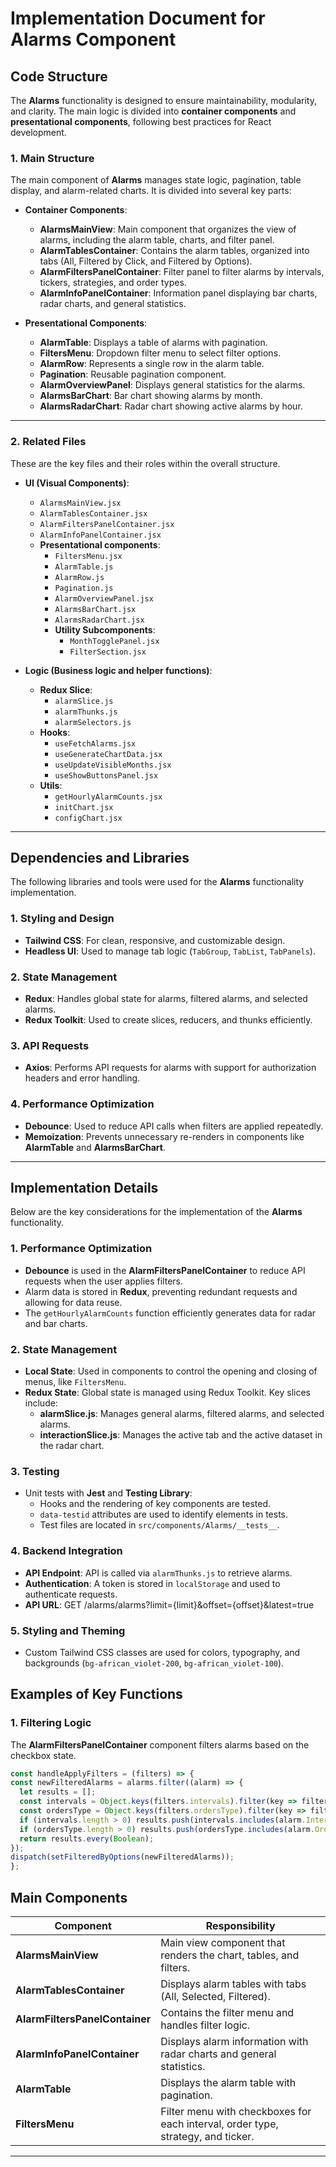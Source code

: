 # Implementation Document for Alarms Component

## **Code Structure**
The **Alarms** functionality is designed to ensure maintainability, modularity, and clarity. The main logic is divided into **container components** and **presentational components**, following best practices for React development.

### **1. Main Structure**
The main component of **Alarms** manages state logic, pagination, table display, and alarm-related charts. It is divided into several key parts:

- **Container Components**:
  - **AlarmsMainView**: Main component that organizes the view of alarms, including the alarm table, charts, and filter panel.
  - **AlarmTablesContainer**: Contains the alarm tables, organized into tabs (All, Filtered by Click, and Filtered by Options).
  - **AlarmFiltersPanelContainer**: Filter panel to filter alarms by intervals, tickers, strategies, and order types.
  - **AlarmInfoPanelContainer**: Information panel displaying bar charts, radar charts, and general statistics.

- **Presentational Components**:
  - **AlarmTable**: Displays a table of alarms with pagination.
  - **FiltersMenu**: Dropdown filter menu to select filter options.
  - **AlarmRow**: Represents a single row in the alarm table.
  - **Pagination**: Reusable pagination component.
  - **AlarmOverviewPanel**: Displays general statistics for the alarms.
  - **AlarmsBarChart**: Bar chart showing alarms by month.
  - **AlarmsRadarChart**: Radar chart showing active alarms by hour.

---

### **2. Related Files**
These are the key files and their roles within the overall structure.

- **UI (Visual Components)**:
  - `AlarmsMainView.jsx`
  - `AlarmTablesContainer.jsx`
  - `AlarmFiltersPanelContainer.jsx`
  - `AlarmInfoPanelContainer.jsx`
  - **Presentational components**: 
    - `FiltersMenu.jsx`
    - `AlarmTable.js`
    - `AlarmRow.js`
    - `Pagination.js`
    - `AlarmOverviewPanel.jsx`
    - `AlarmsBarChart.jsx`
    - `AlarmsRadarChart.jsx`
    - **Utility Subcomponents**: 
      - `MonthTogglePanel.jsx`
      - `FilterSection.jsx`

- **Logic (Business logic and helper functions)**:
  - **Redux Slice**:
    - `alarmSlice.js`
    - `alarmThunks.js`
    - `alarmSelectors.js`
  - **Hooks**:
    - `useFetchAlarms.jsx`
    - `useGenerateChartData.jsx`
    - `useUpdateVisibleMonths.jsx`
    - `useShowButtonsPanel.jsx`
  - **Utils**:
    - `getHourlyAlarmCounts.jsx`
    - `initChart.jsx`
    - `configChart.jsx`

---

## **Dependencies and Libraries**
The following libraries and tools were used for the **Alarms** functionality implementation.

### **1. Styling and Design**
- **Tailwind CSS**: For clean, responsive, and customizable design.
- **Headless UI**: Used to manage tab logic (`TabGroup`, `TabList`, `TabPanels`).

### **2. State Management**
- **Redux**: Handles global state for alarms, filtered alarms, and selected alarms.
- **Redux Toolkit**: Used to create slices, reducers, and thunks efficiently.

### **3. API Requests**
- **Axios**: Performs API requests for alarms with support for authorization headers and error handling.

### **4. Performance Optimization**
- **Debounce**: Used to reduce API calls when filters are applied repeatedly.
- **Memoization**: Prevents unnecessary re-renders in components like **AlarmTable** and **AlarmsBarChart**.

---

## **Implementation Details**
Below are the key considerations for the implementation of the **Alarms** functionality.

### **1. Performance Optimization**
- **Debounce** is used in the **AlarmFiltersPanelContainer** to reduce API requests when the user applies filters.
- Alarm data is stored in **Redux**, preventing redundant requests and allowing for data reuse.
- The `getHourlyAlarmCounts` function efficiently generates data for radar and bar charts.

### **2. State Management**
- **Local State**: Used in components to control the opening and closing of menus, like `FiltersMenu`.
- **Redux State**: Global state is managed using Redux Toolkit. Key slices include:
  - **alarmSlice.js**: Manages general alarms, filtered alarms, and selected alarms.
  - **interactionSlice.js**: Manages the active tab and the active dataset in the radar chart.

### **3. Testing**
- Unit tests with **Jest** and **Testing Library**:
  - Hooks and the rendering of key components are tested.
  - `data-testid` attributes are used to identify elements in tests.
  - Test files are located in `src/components/Alarms/__tests__`.

### **4. Backend Integration**
- **API Endpoint**: API is called via `alarmThunks.js` to retrieve alarms.
- **Authentication**: A token is stored in `localStorage` and used to authenticate requests.
- **API URL**: GET /alarms/alarms?limit={limit}&offset={offset}&latest=true

### **5. Styling and Theming**
- Custom Tailwind CSS classes are used for colors, typography, and backgrounds (`bg-african_violet-200`, `bg-african_violet-100`).

## **Examples of Key Functions**
### **1. Filtering Logic**
The **AlarmFiltersPanelContainer** component filters alarms based on the checkbox state.

```javascript
const handleApplyFilters = (filters) => {    
const newFilteredAlarms = alarms.filter((alarm) => {
  let results = [];
  const intervals = Object.keys(filters.intervals).filter(key => filters.intervals[key]);
  const ordersType = Object.keys(filters.ordersType).filter(key => filters.ordersType[key]);
  if (intervals.length > 0) results.push(intervals.includes(alarm.Interval));
  if (ordersType.length > 0) results.push(ordersType.includes(alarm.Order));
  return results.every(Boolean);
});
dispatch(setFilteredByOptions(newFilteredAlarms));
};
```

## **Main Components**

| **Component**           | **Responsibility**                                                                             |
|------------------------|-------------------------------------------------------------------------------------------------|
| **AlarmsMainView**       | Main view component that renders the chart, tables, and filters.                                |
| **AlarmTablesContainer**| Displays alarm tables with tabs (All, Selected, Filtered).                                      |
| **AlarmFiltersPanelContainer** | Contains the filter menu and handles filter logic.                                       |
| **AlarmInfoPanelContainer** | Displays alarm information with radar charts and general statistics.                         |
| **AlarmTable**           | Displays the alarm table with pagination.                                                      |
| **FiltersMenu**          | Filter menu with checkboxes for each interval, order type, strategy, and ticker.                |

---

